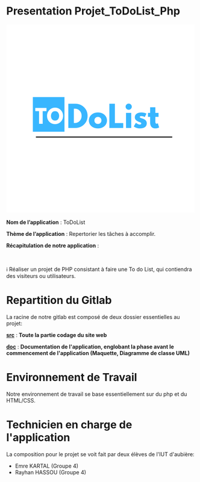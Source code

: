 # Presentation Projet_ToDoList_Php

![Image de l'application](Logo.png)

**Nom de l’application** : ToDoList
</br>

**Thème de l’application** : Repertorier les tâches à accomplir.
</br>

**Récapitulation de notre application** :

</br>

:information_source: Réaliser un projet de PHP consistant à faire une To do List, qui contiendra des visiteurs ou utilisateurs.

# Repartition du Gitlab

La racine de notre gitlab est composé de deux dossier essentielles au projet:

[**src**](src) : **Toute la partie codage du site web**

[**doc**](doc) : **Documentation de l'application, englobant la phase avant le commencement de l'application (Maquette, Diagramme de classe UML)**

# Environnement de Travail

Notre environnement de travail se base essentiellement sur du php et du HTML/CSS.

# Technicien en charge de l'application

La composition pour le projet se voit fait par deux élèves de l'IUT d'aubière:
- Emre KARTAL (Groupe 4)
- Rayhan HASSOU (Groupe 4)